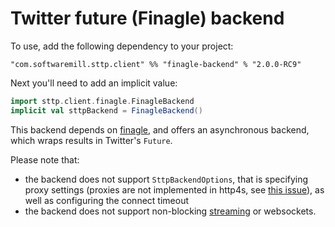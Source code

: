 # Twitter future (Finagle) backend

To use, add the following dependency to your project:

```
"com.softwaremill.sttp.client" %% "finagle-backend" % "2.0.0-RC9"
```

Next you'll need to add an implicit value:

```scala
import sttp.client.finagle.FinagleBackend
implicit val sttpBackend = FinagleBackend()
```

This backend depends on [finagle](https://twitter.github.io/finagle/), and offers an asynchronous backend, which wraps results in Twitter's `Future`.

Please note that: 

* the backend does not support `SttpBackendOptions`, that is specifying proxy settings (proxies are not implemented in http4s, see [this issue](https://github.com/http4s/http4s/issues/251)), as well as configuring the connect timeout 
* the backend does not support non-blocking [streaming](../requests/streaming.html) or websockets.
